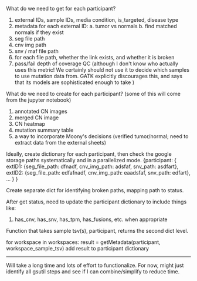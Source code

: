 What do we need to get for each participant?
1. external IDs, sample IDs, media condition, is_targeted, disease type
2. metadata for each external ID:
  a. tumor vs normals
  b. find matched normals if they exist
3. seg file path
4. cnv img path
5. snv / maf file path
6. for each file path, whether the link exists, and whether it is broken
7. pass/fail depth of coverage QC (although I don't know who actually uses this metric! We certainly should not use it to decide which samples to use mutation data from. GATK explicitly discourages this, and says that its models are sophisticated enough to take )


What do we need to create for each participant?
(some of this will come from the jupyter notebook)
1. annotated CN images
2. merged CN image
3. CN heatmap
4. mutation summary table
5. a way to incorporate Moony's decisions (verified tumor/normal; need to extract data from the external sheets)

Ideally, create dictionary for each participant, then check the google storage paths systematically and in a parallelized mode.
{participant:
  {
    extID1: {seg_file_path: dfnadf,
             cnv_img_path: adsfaf,
             snv_path: asdfart},
    extID2: {seg_file_path: edfafnadf,
            cnv_img_path: eaadsfaf,
            snv_path: edfart},
    ...
  }
}

Create separate dict for identifying broken paths, mapping path to status.

After get status, need to update the participant dictionary to include things like:
1. has_cnv, has_snv, has_tpm, has_fusions, etc. when appropriate

Function that takes sample tsv(s), participant, returns the second dict level.

for workspace in workspaces:
  result = getMetadata(participant, workspace_sample_tsv)
  add result to participant dictionary



-------
Will take a long time and lots of effort to functionalize. For now, might just identify all gsutil steps and see if I can combine/simplify to reduce time.
